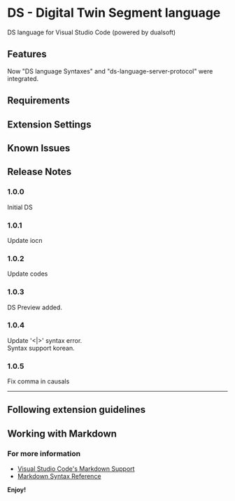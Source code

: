 # DS - Digital Twin Segment language

DS language for Visual Studio Code (powered by dualsoft)
## Features

Now "DS language Syntaxes" and "ds-language-server-protocol" were integrated.


## Requirements


## Extension Settings



## Known Issues



## Release Notes


### 1.0.0

Initial DS

### 1.0.1

Update iocn

### 1.0.2

Update codes

### 1.0.3

DS Preview added.

### 1.0.4

Update '<|>' syntax error.  
Syntax support korean.

### 1.0.5

Fix comma in causals

-----------------------------------------------------------------------------------------------------------
## Following extension guidelines



## Working with Markdown



### For more information

* [Visual Studio Code's Markdown Support](http://code.visualstudio.com/docs/languages/markdown)
* [Markdown Syntax Reference](https://help.github.com/articles/markdown-basics/)

**Enjoy!**
